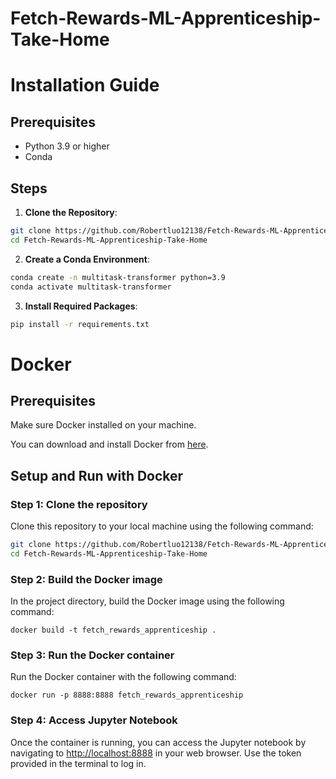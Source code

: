 # Fetch-Rewards-ML-Apprenticeship-Take-Home

# Installation Guide

## Prerequisites

- Python 3.9 or higher
- Conda

## Steps

1. **Clone the Repository**:

```bash
git clone https://github.com/Robertluo12138/Fetch-Rewards-ML-Apprenticeship-Take-Home.git
cd Fetch-Rewards-ML-Apprenticeship-Take-Home
```
2. **Create a Conda Environment**:

```bash
conda create -n multitask-transformer python=3.9
conda activate multitask-transformer
```

3. **Install Required Packages**:
```bash
pip install -r requirements.txt
```

# Docker

## Prerequisites

Make sure Docker installed on your machine.

You can download and install Docker from [here](https://www.docker.com/products/docker-desktop).

## Setup and Run with Docker

### Step 1: Clone the repository

Clone this repository to your local machine using the following command:

```sh
git clone https://github.com/Robertluo12138/Fetch-Rewards-ML-Apprenticeship-Take-Home.git
cd Fetch-Rewards-ML-Apprenticeship-Take-Home
```


### Step 2: Build the Docker image

In the project directory, build the Docker image using the following command:

```
docker build -t fetch_rewards_apprenticeship .
```


### Step 3: Run the Docker container

Run the Docker container with the following command:

```
docker run -p 8888:8888 fetch_rewards_apprenticeship
```


### Step 4: Access Jupyter Notebook

Once the container is running, you can access the Jupyter notebook by navigating to [http://localhost:8888]() in your web browser. Use the token provided in the terminal to log in.
